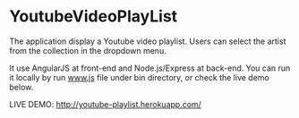 # YoutubeVideoPlayList

The application display a Youtube video playlist. Users can select the artist from the collection in the dropdown menu.

It use AngularJS at front-end and Node.js/Express at back-end. You can run it locally by run www.js file under bin directory, or check the live demo below.

LIVE DEMO: 
http://youtube-playlist.herokuapp.com/
